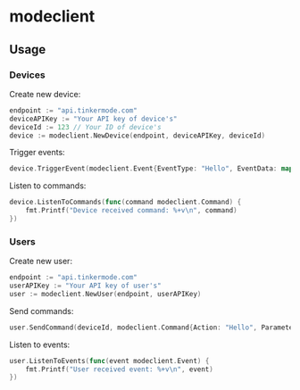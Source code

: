 # modeclient

## Usage

### Devices

Create new device:

```go
endpoint := "api.tinkermode.com"
deviceAPIKey := "Your API key of device's"
deviceId := 123 // Your ID of device's
device := modeclient.NewDevice(endpoint, deviceAPIKey, deviceId)
```

Trigger events:

```go
device.TriggerEvent(modeclient.Event{EventType: "Hello", EventData: map[string]string{"Hello": "World"}})
```

Listen to commands:

```go
device.ListenToCommands(func(command modeclient.Command) {
	fmt.Printf("Device received command: %+v\n", command)
})
```

### Users


Create new user:

```go
endpoint := "api.tinkermode.com"
userAPIKey := "Your API key of user's"
user := modeclient.NewUser(endpoint, userAPIKey)
```

Send commands:

```go
user.SendCommand(deviceId, modeclient.Command{Action: "Hello", Parameters: map[string]string{"Hello": "World"}})
```

Listen to events:

```go
user.ListenToEvents(func(event modeclient.Event) {
	fmt.Printf("User received event: %+v\n", event)
})
```
